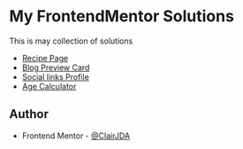 # My FrontendMentor Solutions

This is may collection of solutions

- [Recipe Page](./recipe-page-main)
- [Blog Preview Card](./blog-preview-card-main)
- [Social links Profile](./social-links-profile-main)
- [Age Calculator](./age-calculator-app-main)

## Author

- Frontend Mentor - [@ClairJDA](https://www.frontendmentor.io/profile/ClairJDA)